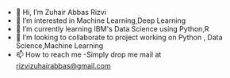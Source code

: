 - 👋 Hi, I’m Zuhair Abbas Rizvi
- 👀 I’m interested in Machine Learning,Deep Learning
- 🌱 I’m currently learning IBM's Data Science using Python,R
- 💞️ I’m looking to collaborate to project working on Python , Data Science,Machine Learning
- 📫 How to reach me -Simply drop me mail at rizvizuhairabbas@gmail.com

<!---
RizviZuhair/RizviZuhair is a ✨ special ✨ repository because its `README.md` (this file) appears on your GitHub profile.
You can click the Preview link to take a look at your changes.
--->
